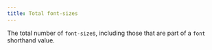 ```yaml
---
title: Total font-sizes
---
```


The total number of `font-size`s, including those that are part of a `font` shorthand value.
